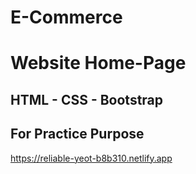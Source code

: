 # E-Commerce 
# Website Home-Page
## HTML - CSS - Bootstrap
## For Practice Purpose
https://reliable-yeot-b8b310.netlify.app
